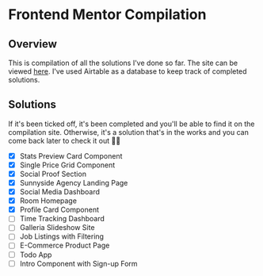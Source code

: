 # Frontend Mentor Compilation

## Overview
This is compilation of all the solutions I've done so far. The site can be viewed [here](https://agitated-lewin-aa41a1.netlify.app/). I've used Airtable as a database to keep track of completed solutions.

## Solutions
If it's been ticked off, it's been completed and you'll be able to find it on the compilation site. Otherwise, it's a solution that's in the works and you can come back later to check it out ✌🏻

- [x] Stats Preview Card Component
- [x] Single Price Grid Component
- [x] Social Proof Section
- [x] Sunnyside Agency Landing Page
- [x] Social Media Dashboard
- [x] Room Homepage
- [x] Profile Card Component
- [ ] Time Tracking Dashboard
- [ ] Galleria Slideshow Site
- [ ] Job Listings with Filtering
- [ ] E-Commerce Product Page
- [ ] Todo App
- [ ] Intro Component with Sign-up Form
